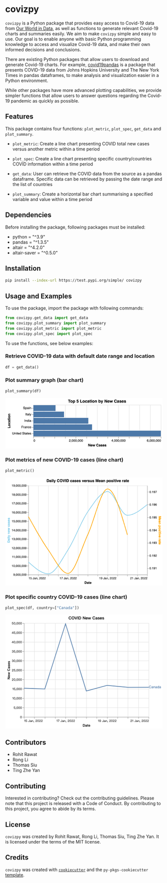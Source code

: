 # covizpy

`covizpy` is a Python package that provides easy access to Covid-19 data from [Our World in Data](https://ourworldindata.org/coronavirus), as well as functions to generate relevant Covid-19 charts and summaries easily. We aim to make `covizpy` simple and easy to use. Our goal is to enable anyone with basic Python programming knowledge to access and visualize Covid-19 data, and make their own informed decisions and conclusions.

There are existing Python packages that allow users to download and generate Covid-19 charts. For example, [covid19pandas](https://github.com/PayneLab/covid19pandas) is a package that presents COVID-19 data from Johns Hopkins University and The New York Times in pandas dataframes, to make analysis and visualization easier in a Python environment.

While other packages have more advanced plotting capabilities, we provide simpler functions that allow users to answer questions regarding the Covid-19 pandemic as quickly as possible.

## Features

This package contains four functions: `plot_metric`, `plot_spec`, `get_data` and `plot_summary`.

* `plot_metric`: Create a line chart presenting COVID total new cases versus another metric within a time period

* `plot_spec`: Create a line chart presenting specific country/countries COVID information within a time period

* `get_data`: User can retrieve the COVID data from the source as a pandas dataframe. Specific data can be retrieved by passing the date range and the list of countries

* `plot_summary`: Create a horizontal bar chart summarising a specified variable and value within a time period

## Dependencies

Before installing the package, following packages must be installed:

- python = "^3.9"
- pandas = "^1.3.5"
- altair = "^4.2.0"
- altair-saver = "^0.5.0"

## Installation

```bash
pip install --index-url https://test.pypi.org/simple/ covizpy
```

## Usage and Examples

To use the package, import the package with following commands:

```python
from covizpy.get_data import get_data
from covizpy.plot_summary import plot_summary
from covizpy.plot_metric import plot_metric
from covizpy.plot_spec import plot_spec
```

To use the functions, see below examples:

### Retrieve COVID-19 data with default date range and location

```python
df = get_data()
```

### Plot summary graph (bar chart)

```python
plot_summary(df)
```

![Summary graph](https://github.com/UBC-MDS/covizpy/raw/main/img/plot_summary.png)


### Plot metrics of new COVID-19 cases (line chart)

```python
plot_metric()
```

![New COVID-19 case graph](https://github.com/UBC-MDS/covizpy/blob/update-img/img/plot_metric.png)

### Plot specific country COVID-19 cases (line chart)

```python
plot_spec(df, country=["Canada"])
```

![New COVID-19 case graph](https://github.com/UBC-MDS/covizpy/raw/main/img/plot_spec.png)


## Contributors

* Rohit Rawat
* Rong Li
* Thomas Siu
* Ting Zhe Yan

## Contributing

Interested in contributing? Check out the contributing guidelines. Please note that this project is released with a Code of Conduct. By contributing to this project, you agree to abide by its terms.

## License

`covizpy` was created by Rohit Rawat, Rong Li, Thomas Siu, Ting Zhe Yan. It is licensed under the terms of the MIT license.

## Credits

`covizpy` was created with [`cookiecutter`](https://cookiecutter.readthedocs.io/en/latest/) and the `py-pkgs-cookiecutter` [template](https://github.com/py-pkgs/py-pkgs-cookiecutter).
